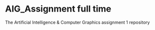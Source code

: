# AIG_Assignment full time
The Artificial Intelligence &amp; Computer Graphics assignment 1 repository
